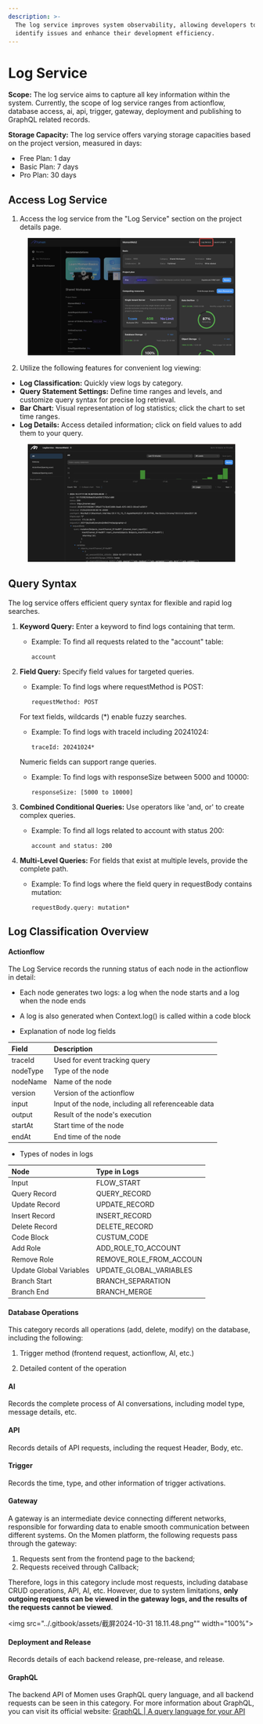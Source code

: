 ```yaml
---
description: >-
  The log service improves system observability, allowing developers to quickly
  identify issues and enhance their development efficiency.
---
```


# Log Service

**Scope:** The log service aims to capture all key information within the system. Currently, the scope of log service ranges from actionflow, database access, ai, api, trigger, gateway, deployment and publishing to GraphQL related records.

**Storage Capacity:** The log service offers varying storage capacities based on the project version, measured in days:

* Free Plan: 1 day
* Basic Plan: 7 days
* Pro Plan: 30 days



## Access Log Service

1. Access the log service from the "Log Service" section on the project details page.

<figure><img src="../.gitbook/assets/log.png" alt=""><figcaption></figcaption></figure>

2. Utilize the following features for convenient log viewing:

* **Log Classification:** Quickly view logs by category.
* **Query Statement Settings:** Define time ranges and levels, and customize query syntax for precise log retrieval.
* **Bar Chart:** Visual representation of log statistics; click the chart to set time ranges.
* **Log Details:** Access detailed information; click on field values to add them to your query.

<figure><img src="../.gitbook/assets/20241031-175313.jpeg" alt=""><figcaption></figcaption></figure>

## Query Syntax

The log service offers efficient query syntax for flexible and rapid log searches.

1. **Keyword Query:** Enter a keyword to find logs containing that term.
   *   Example: To find all requests related to the "account" table:

       ```
       account
       ```
2.  **Field Query:** Specify field values for targeted queries.

    *   Example: To find logs where requestMethod is POST:

        ```
        requestMethod: POST
        ```

    For text fields, wildcards (\*) enable fuzzy searches.

    *   Example: To find logs with traceId including 20241024:

        ```
        traceId: 20241024*
        ```

    Numeric fields can support range queries.

    *   Example: To find logs with responseSize between 5000 and 10000:

        ```
        responseSize: [5000 to 10000]
        ```
3. **Combined Conditional Queries:** Use operators like 'and, or' to create complex queries.
   *   Example: To find all logs related to account with status 200:

       ```
       account and status: 200
       ```
4. **Multi-Level Queries:** For fields that exist at multiple levels, provide the complete path.
   *   Example: To find logs where the field query in requestBody contains mutation:

       ```
       requestBody.query: mutation*
       ```

## Log Classification Overview

#### Actionflow

The Log Service records the running status of each node in the actionflow in detail:

* Each node generates two logs: a log when the node starts and a log when the node ends

* A log is also generated when Context.log() is called within a code block

* Explanation of node log fields

| <div style="width:40px">Field</div> | <div style="width:160px;text-align:left">Description</div>             |
|:------|:-------------------|
| traceId  	| Used for event tracking query                 	|
| nodeType 	| Type of the node                       	|
| nodeName 	| Name of the node                         	|
| version  	| Version of the actionflow                       	|
| input    	| Input of the node, including all referenceable data 	|
| output    | Result of the node's execution	|
| startAt  	| Start time of the node                  	|
| endAt  	| End time of the node                  	|

* Types of nodes in logs

| <div style="width:40px">Node</div> | <div style="width:160px;text-align:left">Type in Logs</div> |
|:-----|:-------------------|
| Input	   | FLOW_START                |
| Query Record | QUERY_RECORD                       	|
| Update Record 	| UPDATE_RECORD                        	|
| Insert Record  | INSERT_RECORD                	|
| Delete Record  | DELETE_RECORD	|
| Code Block   | CUSTUM_CODE	|
| Add Role  | ADD_ROLE_TO_ACCOUNT             	|
| Remove Role  | REMOVE_ROLE_FROM_ACCOUN           	|
| Update Global Variables 	| UPDATE_GLOBAL_VARIABLES         	|
| Branch Start 	| BRANCH_SEPARATION         	|
| Branch End 	| BRANCH_MERGE         	|

#### Database Operations

This category records all operations (add, delete, modify) on the database, including the following:

1. Trigger method (frontend request, actionflow, AI, etc.)

2. Detailed content of the operation

#### AI

Records the complete process of AI conversations, including model type, message details, etc.

#### API

Records details of API requests, including the request Header, Body, etc.

#### Trigger

Records the time, type, and other information of trigger activations.

#### Gateway

A gateway is an intermediate device connecting different networks, responsible for forwarding data to enable smooth communication between different systems. On the Momen platform, the following requests pass through the gateway:
1. Requests sent from the frontend page to the backend;
2. Requests received through Callback;

Therefore, logs in this category include most requests, including database CRUD operations, API, AI, etc. However, due to system limitations, **only outgoing requests can be viewed in the gateway logs, and the results of the requests cannot be viewed**.

<img src="../.gitbook/assets/截屏2024-10-31 18.11.48.png"" width="100%">

#### Deployment and Release

Records details of each backend release, pre-release, and release.

#### GraphQL

The backend API of Momen uses GraphQL query language, and all backend requests can be seen in this category. For more information about GraphQL, you can visit its official website: [GraphQL | A query language for your API](https://graphql.org/)
